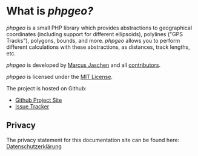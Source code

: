 # What is *phpgeo?*

_phpgeo_ is a small PHP library which provides abstractions to geographical
coordinates (including support for different ellipsoids), polylines
("GPS Tracks"), polygons, bounds, and more. _phpgeo_ allows you to perform
different calculations with these abstractions, as distances, track
lengths, etc.

_phpgeo_ is developed by [Marcus Jaschen](https://www.marcusjaschen.de/) and all
[contributors](https://github.com/mjaschen/phpgeo/graphs/contributors).

_phpgeo_ is licensed under the [MIT License](https://opensource.org/licenses/MIT).

The project is hosted on Github:

- [Github Project Site](https://github.com/mjaschen/phpgeo)
- [Issue Tracker](https://github.com/mjaschen/phpgeo/issues)

## Privacy

The privacy statement for this documentation site can be found here:
[Datenschutzerklärung](https://www.marcusjaschen.de/datenschutzerklaerung/)
